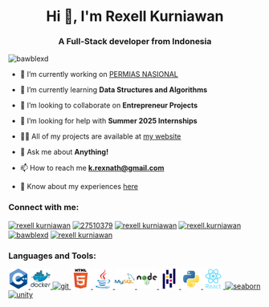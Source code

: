 <h1 align="center">Hi 👋, I'm Rexell Kurniawan</h1>
<h3 align="center">A Full-Stack developer from Indonesia</h3>

<p align="left"> <img src="https://komarev.com/ghpvc/?username=bawblexd&label=Profile%20views&color=0e75b6&style=flat" alt="bawblexd" /> </p>

- 🔭 I’m currently working on [PERMIAS NASIONAL](https://www.permiasnasional.com/)

- 🌱 I’m currently learning **Data Structures and Algorithms**

- 👯 I’m looking to collaborate on **Entrepreneur Projects**

- 🤝 I’m looking for help with **Summer 2025 Internships**

- 👨‍💻 All of my projects are available at [my website](cultural-experiment-404468.framer.app)

- 💬 Ask me about **Anything!**

- 📫 How to reach me **k.rexnath@gmail.com**

- 📄 Know about my experiences [here](https://drive.google.com/file/d/1IUg09LmmNLeM_owRMxqZRbsP70w73D0t/view?usp=sharing)

<h3 align="left">Connect with me:</h3>
<p align="left">
<a href="https://linkedin.com/in/rexell kurniawan" target="blank"><img align="center" src="https://raw.githubusercontent.com/rahuldkjain/github-profile-readme-generator/master/src/images/icons/Social/linked-in-alt.svg" alt="rexell kurniawan" height="30" width="40" /></a>
<a href="https://stackoverflow.com/users/27510379" target="blank"><img align="center" src="https://raw.githubusercontent.com/rahuldkjain/github-profile-readme-generator/master/src/images/icons/Social/stack-overflow.svg" alt="27510379" height="30" width="40" /></a>
<a href="https://fb.com/rexell kurniawan" target="blank"><img align="center" src="https://raw.githubusercontent.com/rahuldkjain/github-profile-readme-generator/master/src/images/icons/Social/facebook.svg" alt="rexell kurniawan" height="30" width="40" /></a>
<a href="https://instagram.com/rexell.kurniawan" target="blank"><img align="center" src="https://raw.githubusercontent.com/rahuldkjain/github-profile-readme-generator/master/src/images/icons/Social/instagram.svg" alt="rexell.kurniawan" height="30" width="40" /></a>
<a href="https://www.youtube.com/c/bawblexd" target="blank"><img align="center" src="https://raw.githubusercontent.com/rahuldkjain/github-profile-readme-generator/master/src/images/icons/Social/youtube.svg" alt="bawblexd" height="30" width="40" /></a>
<a href="https://www.leetcode.com/rexell kurniawan" target="blank"><img align="center" src="https://raw.githubusercontent.com/rahuldkjain/github-profile-readme-generator/master/src/images/icons/Social/leet-code.svg" alt="rexell kurniawan" height="30" width="40" /></a>
</p>

<h3 align="left">Languages and Tools:</h3>
<p align="left"> <a href="https://www.w3schools.com/cpp/" target="_blank" rel="noreferrer"> <img src="https://raw.githubusercontent.com/devicons/devicon/master/icons/cplusplus/cplusplus-original.svg" alt="cplusplus" width="40" height="40"/> </a> <a href="https://www.docker.com/" target="_blank" rel="noreferrer"> <img src="https://raw.githubusercontent.com/devicons/devicon/master/icons/docker/docker-original-wordmark.svg" alt="docker" width="40" height="40"/> </a> <a href="https://git-scm.com/" target="_blank" rel="noreferrer"> <img src="https://www.vectorlogo.zone/logos/git-scm/git-scm-icon.svg" alt="git" width="40" height="40"/> </a> <a href="https://www.w3.org/html/" target="_blank" rel="noreferrer"> <img src="https://raw.githubusercontent.com/devicons/devicon/master/icons/html5/html5-original-wordmark.svg" alt="html5" width="40" height="40"/> </a> <a href="https://www.java.com" target="_blank" rel="noreferrer"> <img src="https://raw.githubusercontent.com/devicons/devicon/master/icons/java/java-original.svg" alt="java" width="40" height="40"/> </a> <a href="https://www.mysql.com/" target="_blank" rel="noreferrer"> <img src="https://raw.githubusercontent.com/devicons/devicon/master/icons/mysql/mysql-original-wordmark.svg" alt="mysql" width="40" height="40"/> </a> <a href="https://nodejs.org" target="_blank" rel="noreferrer"> <img src="https://raw.githubusercontent.com/devicons/devicon/master/icons/nodejs/nodejs-original-wordmark.svg" alt="nodejs" width="40" height="40"/> </a> <a href="https://pandas.pydata.org/" target="_blank" rel="noreferrer"> <img src="https://raw.githubusercontent.com/devicons/devicon/2ae2a900d2f041da66e950e4d48052658d850630/icons/pandas/pandas-original.svg" alt="pandas" width="40" height="40"/> </a> <a href="https://www.python.org" target="_blank" rel="noreferrer"> <img src="https://raw.githubusercontent.com/devicons/devicon/master/icons/python/python-original.svg" alt="python" width="40" height="40"/> </a> <a href="https://reactjs.org/" target="_blank" rel="noreferrer"> <img src="https://raw.githubusercontent.com/devicons/devicon/master/icons/react/react-original-wordmark.svg" alt="react" width="40" height="40"/> </a> <a href="https://seaborn.pydata.org/" target="_blank" rel="noreferrer"> <img src="https://seaborn.pydata.org/_images/logo-mark-lightbg.svg" alt="seaborn" width="40" height="40"/> </a> <a href="https://unity.com/" target="_blank" rel="noreferrer"> <img src="https://www.vectorlogo.zone/logos/unity3d/unity3d-icon.svg" alt="unity" width="40" height="40"/> </a> </p>
